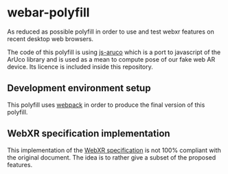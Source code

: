 # webar-polyfill
As reduced as possible polyfill in order to use and test webxr features on recent desktop web browsers.

The code of this polyfill is using [js-aruco](https://github.com/jcmellado/js-aruco) which is a port to 
javascript of the ArUco library and is used as a mean to compute pose of our fake web AR device.
Its licence is included inside this repository.

## Development environment setup

This polyfill uses [webpack](https://webpack.js.org/) in order to produce
the final version of this polyfill.

## WebXR specification implementation

This implementation of the [WebXR specification](https://www.w3.org/TR/webxr/)
is not 100% compliant with the original document. The idea is to rather give a 
subset of the proposed features.

